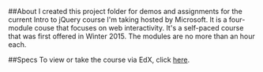##About
I created this project folder for demos and assignments for the current Intro to jQuery course I'm taking hosted by Microsoft. It is a four-module couse that focuses on web interactivity.  It's a self-paced course that was first offered in Winter 2015. The modules are no more than an hour each.

##Specs
To view or take the course via EdX, click [here](https://www.edx.org/course/introduction-jquery-microsoft-dev208x-0).
